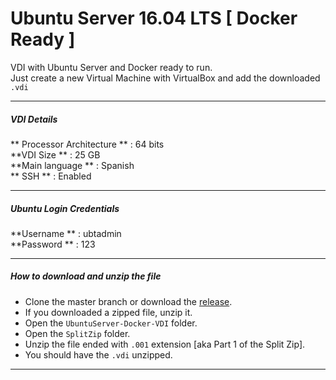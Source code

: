 # Ubuntu Server 16.04 LTS [ **Docker Ready** ]

VDI with Ubuntu Server and Docker ready to run.  
Just create a new Virtual Machine with VirtualBox and add the downloaded `.vdi`

----

##### VDI Details

** Processor Architecture ** : 64 bits    
**VDI Size ** :  25 GB  
**Main language ** :  Spanish  
** SSH ** : Enabled

----

##### Ubuntu Login Credentials

**Username ** : ubtadmin    
**Password ** : 123  

----

##### How to download and unzip the file

+ Clone the master branch or download the [release](https://github.com/amgxv/UbuntuServer-Docker-VDI/archive/v1.zip).  
+ If you downloaded a zipped file, unzip it.  
+ Open the `UbuntuServer-Docker-VDI` folder.  
+ Open the `SplitZip` folder.  
+ Unzip the file ended with `.001` extension [aka Part 1 of the Split Zip].  
+ You should have the `.vdi` unzipped.

----
